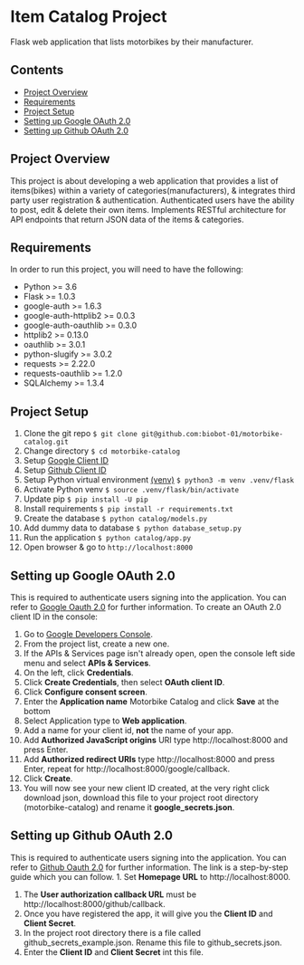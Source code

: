 # Item Catalog Project
Flask web application that lists motorbikes by their manufacturer.

## Contents
* [Project Overview](#project-overview)
* [Requirements](#requirements)
* [Project Setup](#project-setup)
* [Setting up Google OAuth 2.0](#setting-up-google-oauth-2.0)
* [Setting up Github OAuth 2.0](#setting-up-github-oauth-2.0)

## Project Overview
This project is about developing a web application that provides a list of items(bikes) within a variety of categories(manufacturers), & integrates third party user registration & authentication.
Authenticated users have the ability to post, edit & delete their own items.
Implements RESTful architecture for API endpoints that return JSON data of the items & categories.

## Requirements
In order to run this project, you will need to have the following:
* Python >= 3.6
* Flask >= 1.0.3
* google-auth >= 1.6.3
* google-auth-httplib2 >= 0.0.3
* google-auth-oauthlib >= 0.3.0
* httplib2 >= 0.13.0
* oauthlib >= 3.0.1
* python-slugify >= 3.0.2
* requests >= 2.22.0
* requests-oauthlib >= 1.2.0
* SQLAlchemy >= 1.3.4

## Project Setup
1. Clone the git repo `$ git clone git@github.com:biobot-01/motorbike-catalog.git`
1. Change directory `$ cd motorbike-catalog`
1. Setup [Google Client ID](#setting-up-google-oauth-2.0)
1. Setup [Github Client ID](#setting-up-github-oauth-2.0)
1. Setup Python virtual environment [(venv)](https://docs.python.org/3.6/library/venv.html) `$ python3 -m venv .venv/flask`
1. Activate Python venv `$ source .venv/flask/bin/activate`
1. Update pip `$ pip install -U pip`
1. Install requirements `$ pip install -r requirements.txt`
1. Create the database `$ python catalog/models.py`
1. Add dummy data to database `$ python database_setup.py`
1. Run the application `$ python catalog/app.py`
1. Open browser & go to `http://localhost:8000`

## Setting up Google OAuth 2.0
This is required to authenticate users signing into the application. You can refer to [Google Oauth 2.0](https://developers.google.com/identity/protocols/OAuth2) for further information.
To create an OAuth 2.0 client ID in the console:
1. Go to [Google Developers Console](https://console.developers.google.com).
1. From the project list, create a new one.
1. If the APIs & Services page isn't already open, open the console left side menu and select __APIs & Services__.
1. On the left, click __Credentials__.
1. Click __Create Credentials__, then select __OAuth client ID__.
1. Click __Configure consent screen__.
1. Enter the __Application name__ Motorbike Catalog and click __Save__ at the bottom
1. Select Application type to __Web application__.
1. Add a name for your client id, __not__ the name of your app.
1. Add __Authorized JavaScript origins__ URI type http://localhost:8000 and press Enter.
1. Add __Authorized redirect URIs__ type http://localhost:8000 and press Enter, repeat for http://localhost:8000/google/callback.
1. Click __Create__.
1. You will now see your new client ID created, at the very right click download json, download this file to your project root directory (motorbike-catalog) and rename it __google_secrets.json__.

## Setting up Github OAuth 2.0
This is required to authenticate users signing into the application. You can refer to [Github Oauth 2.0](https://developer.github.com/apps/building-oauth-apps/creating-an-oauth-app/) for further information.
The link is a step-by-step guide which you can follow. 1. Set __Homepage URL__ to http://localhost:8000.
1. The __User authorization callback URL__ must be http://localhost:8000/github/callback.
1. Once you have registered the app, it will give you the __Client ID__ and __Client Secret__.
1. In the project root directory there is a file called github_secrets_example.json. Rename this file to github_secrets.json.
1. Enter the __Client ID__ and __Client Secret__ int this file.
